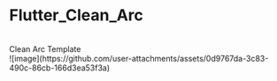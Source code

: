 # Flutter_Clean_Arc
<br>
Clean Arc Template
<br>
![image](https://github.com/user-attachments/assets/0d9767da-3c83-490c-86cb-166d3ea53f3a)
